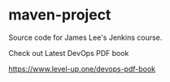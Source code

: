 # maven-project
Source code for James Lee's Jenkins course.

Check out Latest DevOps PDF book

https://www.level-up.one/devops-pdf-book
